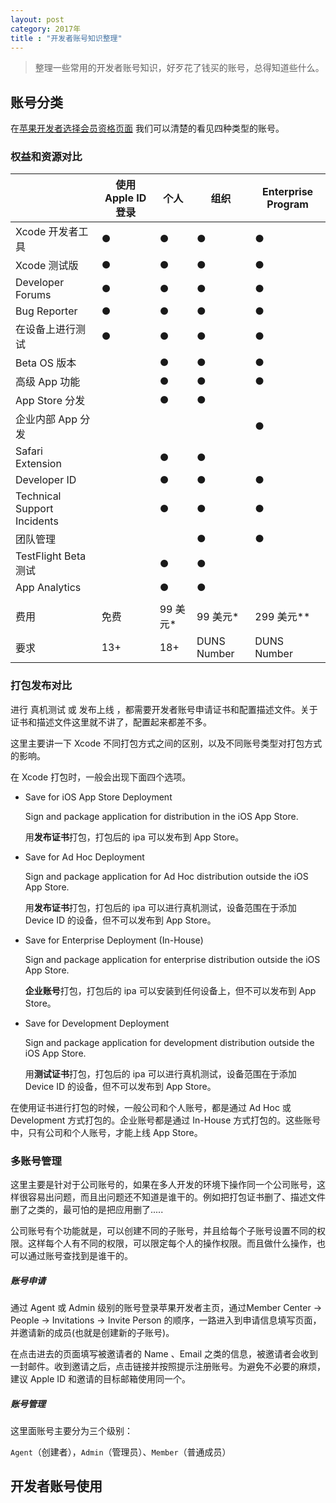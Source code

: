 ```yaml
---
layout: post
category: 2017年
title : "开发者账号知识整理"
---
```


> 整理一些常用的开发者账号知识，好歹花了钱买的账号，总得知道些什么。



## 账号分类

在[苹果开发者选择会员资格页面](https://developer.apple.com/support/compare-memberships/cn/) 我们可以清楚的看见四种类型的账号。

### 权益和资源对比

|                             | 使用 Apple ID 登录 | 个人     | 组织          | Enterprise Program |
| --------------------------- | -------------- | ------ | ----------- | ------------------ |
| Xcode 开发者工具                 | ●              | ●      | ●           | ●                  |
| Xcode 测试版                   | ●              | ●      | ●           | ●                  |
| Developer Forums            | ●              | ●      | ●           | ●                  |
| Bug Reporter                | ●              | ●      | ●           | ●                  |
| 在设备上进行测试                    | ●              | ●      | ●           | ●                  |
| Beta OS 版本                  |                | ●      | ●           | ●                  |
| 高级 App 功能                   |                | ●      | ●           | ●                  |
| App Store 分发                |                | ●      | ●           |                    |
| 企业内部 App 分发                 |                |        |             | ●                  |
| Safari Extension            |                | ●      | ●           |                    |
| Developer ID                |                | ●      | ●           | ●                  |
| Technical Support Incidents |                | ●      | ●           | ●                  |
| 团队管理                        |                |        | ●           | ●                  |
| TestFlight Beta 测试          |                | ●      | ●           |                    |
| App Analytics               |                | ●      | ●           |                    |
|                             |                |        |             |                    |
| 费用                          | 免费             | 99 美元* | 99 美元*      | 299 美元**           |
| 要求                          | 13+            | 18+    | DUNS Number | DUNS Number        |



### 打包发布对比

进行 真机测试 或 发布上线 ，都需要开发者账号申请证书和配置描述文件。关于证书和描述文件这里就不讲了，配置起来都差不多。

这里主要讲一下 Xcode 不同打包方式之间的区别，以及不同账号类型对打包方式的影响。

在 Xcode 打包时，一般会出现下面四个选项。

- Save for iOS App Store Deployment

  Sign and package application for distribution in the iOS App Store.

  用**发布证书**打包，打包后的 ipa 可以发布到 App Store。

- Save for Ad Hoc Deployment

  Sign and package application for Ad Hoc distribution outside the iOS App Store.

  用**发布证书**打包，打包后的 ipa 可以进行真机测试，设备范围在于添加 Device ID 的设备，但不可以发布到 App Store。

- Save for Enterprise Deployment (In-House)

  Sign and package application for enterprise distribution outside the iOS App Store.

  **企业账号**打包，打包后的 ipa 可以安装到任何设备上，但不可以发布到 App Store。

- Save for Development Deployment

  Sign and package application for development distribution outside the iOS App Store.

  用**测试证书**打包，打包后的 ipa 可以进行真机测试，设备范围在于添加 Device ID 的设备，但不可以发布到 App Store。

在使用证书进行打包的时候，一般公司和个人账号，都是通过 Ad Hoc 或 Development 方式打包的。企业账号都是通过 In-House 方式打包的。这些账号中，只有公司和个人账号，才能上线 App Store。



### 多账号管理

这里主要是针对于公司账号的，如果在多人开发的环境下操作同一个公司账号，这样很容易出问题，而且出问题还不知道是谁干的。例如把打包证书删了、描述文件删了之类的，最可怕的是把应用删了.....

公司账号有个功能就是，可以创建不同的子账号，并且给每个子账号设置不同的权限。这样每个人有不同的权限，可以限定每个人的操作权限。而且做什么操作，也可以通过账号查找到是谁干的。

##### 账号申请

通过 Agent 或 Admin 级别的账号登录苹果开发者主页，通过Member Center -> People -> Invitations -> Invite Person 的顺序，一路进入到申请信息填写页面，并邀请新的成员(也就是创建新的子账号)。

在点击进去的页面填写被邀请者的 Name 、Email 之类的信息，被邀请者会收到一封邮件。收到邀请之后，点击链接并按照提示注册账号。为避免不必要的麻烦，建议 Apple ID 和邀请的目标邮箱使用同一个。

##### 账号管理

这里面账号主要分为三个级别：

`Agent`（创建者），`Admin`（管理员）、`Member`（普通成员）



## 开发者账号使用

